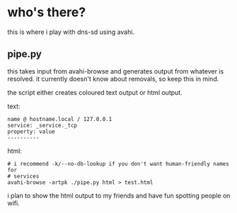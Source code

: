 # who's there?

this is where i play with dns-sd using avahi.

## pipe.py

this takes input from avahi-browse and generates output from whatever is
resolved. it currently doesn't know about removals, so keep this in mind.

the script either creates coloured text output or html output.

text:
```
name @ hostname.local / 127.0.0.1
service: _service._tcp
property: value
----------
```

html:
```
# i recommend -k/--no-db-lookup if you don't want human-friendly names for
# services
avahi-browse -artpk ./pipe.py html > test.html
```

i plan to show the html output to my friends and have fun spotting people
on wifi.
